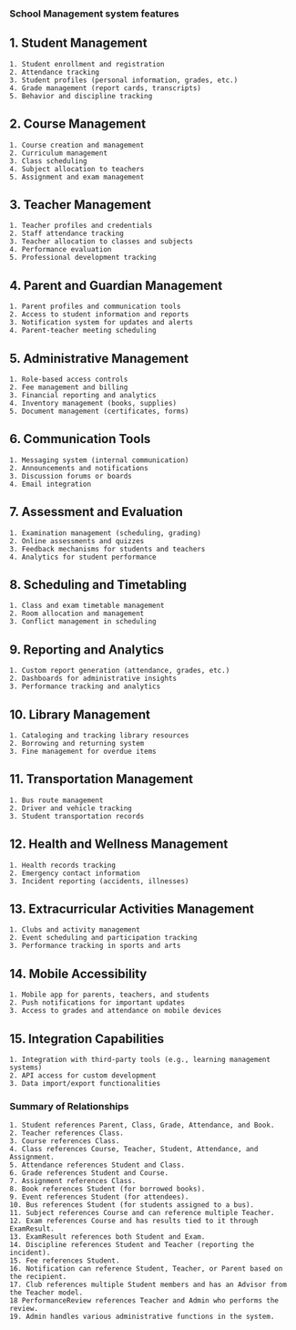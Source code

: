 ### School Management system features

## 1. Student Management
    1. Student enrollment and registration
    2. Attendance tracking
    3. Student profiles (personal information, grades, etc.)
    4. Grade management (report cards, transcripts)
    5. Behavior and discipline tracking

## 2. Course Management
    1. Course creation and management
    2. Curriculum management
    3. Class scheduling
    4. Subject allocation to teachers
    5. Assignment and exam management

## 3. Teacher Management
    1. Teacher profiles and credentials
    2. Staff attendance tracking
    3. Teacher allocation to classes and subjects
    4. Performance evaluation
    5. Professional development tracking

## 4. Parent and Guardian Management
    1. Parent profiles and communication tools
    2. Access to student information and reports
    3. Notification system for updates and alerts
    4. Parent-teacher meeting scheduling

## 5. Administrative Management
    1. Role-based access controls
    2. Fee management and billing
    3. Financial reporting and analytics
    4. Inventory management (books, supplies)
    5. Document management (certificates, forms)

## 6. Communication Tools
    1. Messaging system (internal communication)
    2. Announcements and notifications
    3. Discussion forums or boards
    4. Email integration

## 7. Assessment and Evaluation
    1. Examination management (scheduling, grading)
    2. Online assessments and quizzes
    3. Feedback mechanisms for students and teachers
    4. Analytics for student performance

## 8. Scheduling and Timetabling
    1. Class and exam timetable management
    2. Room allocation and management
    3. Conflict management in scheduling

## 9. Reporting and Analytics
    1. Custom report generation (attendance, grades, etc.)
    2. Dashboards for administrative insights
    3. Performance tracking and analytics

## 10. Library Management
    1. Cataloging and tracking library resources
    2. Borrowing and returning system
    3. Fine management for overdue items

## 11. Transportation Management
    1. Bus route management
    2. Driver and vehicle tracking
    3. Student transportation records

## 12. Health and Wellness Management
    1. Health records tracking
    2. Emergency contact information
    3. Incident reporting (accidents, illnesses)

## 13. Extracurricular Activities Management
    1. Clubs and activity management
    2. Event scheduling and participation tracking
    3. Performance tracking in sports and arts

## 14. Mobile Accessibility
    1. Mobile app for parents, teachers, and students
    2. Push notifications for important updates
    3. Access to grades and attendance on mobile devices

## 15. Integration Capabilities
    1. Integration with third-party tools (e.g., learning management systems)
    2. API access for custom development
    3. Data import/export functionalities


### Summary of Relationships
    1. Student references Parent, Class, Grade, Attendance, and Book.
    2. Teacher references Class.
    3. Course references Class.
    4. Class references Course, Teacher, Student, Attendance, and Assignment.
    5. Attendance references Student and Class.
    6. Grade references Student and Course.
    7. Assignment references Class.
    8. Book references Student (for borrowed books).
    9. Event references Student (for attendees).
    10. Bus references Student (for students assigned to a bus).
    11. Subject references Course and can reference multiple Teacher.
    12. Exam references Course and has results tied to it through ExamResult.
    13. ExamResult references both Student and Exam.
    14. Discipline references Student and Teacher (reporting the incident).
    15. Fee references Student.
    16. Notification can reference Student, Teacher, or Parent based on the recipient.
    17. Club references multiple Student members and has an Advisor from the Teacher model.
    18 PerformanceReview references Teacher and Admin who performs the review.
    19. Admin handles various administrative functions in the system.    